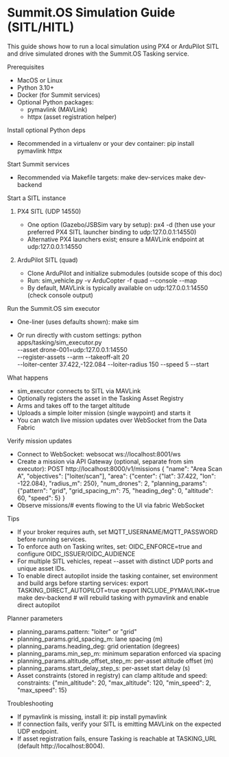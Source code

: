 # Summit.OS Simulation Guide (SITL/HITL)

This guide shows how to run a local simulation using PX4 or ArduPilot SITL and drive simulated drones with the Summit.OS Tasking service.

Prerequisites
- MacOS or Linux
- Python 3.10+
- Docker (for Summit services)
- Optional Python packages:
  - pymavlink (MAVLink)
  - httpx (asset registration helper)

Install optional Python deps
- Recommended in a virtualenv or your dev container:
  pip install pymavlink httpx

Start Summit services
- Recommended via Makefile targets:
  make dev-services
  make dev-backend

Start a SITL instance
1) PX4 SITL (UDP 14550)
   - One option (Gazebo/JSBSim vary by setup):
     px4 -d
     (then use your preferred PX4 SITL launcher binding to udp:127.0.0.1:14550)
   - Alternative PX4 launchers exist; ensure a MAVLink endpoint at udp:127.0.0.1:14550

2) ArduPilot SITL (quad)
   - Clone ArduPilot and initialize submodules (outside scope of this doc)
   - Run:
     sim_vehicle.py -v ArduCopter -f quad --console --map
   - By default, MAVLink is typically available on udp:127.0.0.1:14550 (check console output)

Run the Summit.OS sim executor
- One-liner (uses defaults shown):
  make sim

- Or run directly with custom settings:
  python apps/tasking/sim_executor.py \
    --asset drone-001=udp:127.0.0.1:14550 \
    --register-assets --arm --takeoff-alt 20 \
    --loiter-center 37.422,-122.084 --loiter-radius 150 --speed 5 --start

What happens
- sim_executor connects to SITL via MAVLink
- Optionally registers the asset in the Tasking Asset Registry
- Arms and takes off to the target altitude
- Uploads a simple loiter mission (single waypoint) and starts it
- You can watch live mission updates over WebSocket from the Data Fabric

Verify mission updates
- Connect to WebSocket:
  websocat ws://localhost:8001/ws
- Create a mission via API Gateway (optional, separate from sim executor):
  POST http://localhost:8000/v1/missions
  {
    "name": "Area Scan A",
    "objectives": ["loiter/scan"],
    "area": {"center": {"lat": 37.422, "lon": -122.084}, "radius_m": 250},
    "num_drones": 2,
    "planning_params": {"pattern": "grid", "grid_spacing_m": 75, "heading_deg": 0, "altitude": 60, "speed": 5}
  }
- Observe missions/# events flowing to the UI via fabric WebSocket

Tips
- If your broker requires auth, set MQTT_USERNAME/MQTT_PASSWORD before running services.
- To enforce auth on Tasking writes, set:
  OIDC_ENFORCE=true and configure OIDC_ISSUER/OIDC_AUDIENCE
- For multiple SITL vehicles, repeat --asset with distinct UDP ports and unique asset IDs.
- To enable direct autopilot inside the tasking container, set environment and build args before starting services:
  export TASKING_DIRECT_AUTOPILOT=true
  export INCLUDE_PYMAVLINK=true
  make dev-backend  # will rebuild tasking with pymavlink and enable direct autopilot

Planner parameters
- planning_params.pattern: "loiter" or "grid"
- planning_params.grid_spacing_m: lane spacing (m)
- planning_params.heading_deg: grid orientation (degrees)
- planning_params.min_sep_m: minimum separation enforced via spacing
- planning_params.altitude_offset_step_m: per-asset altitude offset (m)
- planning_params.start_delay_step_s: per-asset start delay (s)
- Asset constraints (stored in registry) can clamp altitude and speed:
  constraints: {"min_altitude": 20, "max_altitude": 120, "min_speed": 2, "max_speed": 15}

Troubleshooting
- If pymavlink is missing, install it: pip install pymavlink
- If connection fails, verify your SITL is emitting MAVLink on the expected UDP endpoint.
- If asset registration fails, ensure Tasking is reachable at TASKING_URL (default http://localhost:8004).
